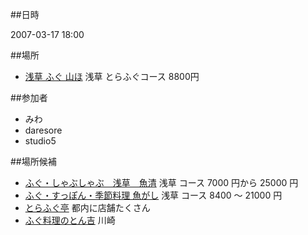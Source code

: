 ##日時

2007-03-17 18:00

##場所

* [浅草 ふぐ 山ほ](http://r.gnavi.co.jp/g989300/) 浅草 とらふぐコース 8800円

##参加者

* みわ
* daresore
* studio5

##場所候補

* [ふぐ・しゃぶしゃぶ　浅草　魚清](http://www.uosei.com/) 浅草 コース 7000 円から 25000 円
* [ふぐ・すっぽん・季節料理 魚がし](http://r.gnavi.co.jp/g527900/) 浅草 コース 8400 〜 21000 円
* [とらふぐ亭](http://www.torafugu.co.jp/) 都内に店舗たくさん
* [ふぐ料理のとん吉](http://ton-kichi.com/) 川崎
